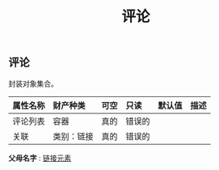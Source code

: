 ﻿---
title: 评论
second_title: Aspose.Cells Cloud Documen
type: docs
url: /zh/specification/model/comments/
description: Aspose.Cells 云模型规范：注释。轻松处理 Excel 和其他电子表格文档，具有打开、生成、编辑、拆分、合并、比较和转换等功能
kwords: Excel, Office, 电子表格, Cloud REST API, 评论
weight: 50
---
## **评论**

封装对象集合。

|属性名称|财产种类|可空|只读|默认值|描述|
|:- |:- |:- |:- |:- |:- |
|评论列表|容器|真的|错误的|||
|关联|类别：链接|真的|错误的|||

**父母名字** : [链接元素](/specification/model/linkelement)

